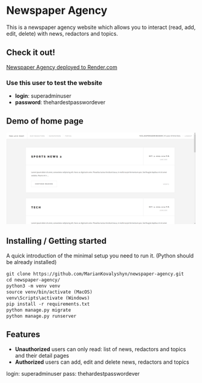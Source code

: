 # Newspaper Agency

This is a newspaper agency website which allows you to interact (read, add, edit, delete)
with news, redactors and topics.

## Check it out!

[Newspaper Agency deployed to Render.com](https://newspaper-agency-xel6.onrender.com/)

### Use this user to test the website
* **login**: superadminuser
* **password**: thehardestpasswordever

## Demo of home page
![img.png](img.png)

## Installing / Getting started

A quick introduction of the minimal setup you need to run it.
(Python should be already installed)

```shell
git clone https://github.com/MarianKovalyshyn/newspaper-agency.git
cd newspaper-agency/
python3 -m venv venv
source venv/bin/activate (MacOS)
venv\Scripts\activate (Windows)
pip install -r requirements.txt
python manage.py migrate
python manage.py runserver
```

## Features

* **Unauthorized** users can only read: list of news, redactors and topics
and their detail pages
* **Authorized** users can add, edit and delete news, redactors and topics

login: superadminuser
pass: thehardestpasswordever
